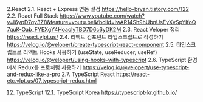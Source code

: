 2.React
2.1. React + Express 연동 설정
https://hello-bryan.tistory.com/122
2.2. React Full Stack
https://www.youtube.com/watch?v=I6ypD7qv3Z8&feature=youtu.be&fbclid=IwAR14Sh9hUbnUsEyXvSpYIfoO7quK-Oab_FYEXgY4HoaolyTBD7D6c6yDK2M
2.3. React Veloper 정리
https://react.vlpt.us/
2.4. 리액트 컴포넌트 타입스크립트로 작성하기
https://velog.io/@velopert/create-typescript-react-component
2.5. 타입스크립트로 리액트 Hooks 사용하기 (useState, useReducer, useRef)
https://velog.io/@velopert/using-hooks-with-typescript
2.6. TypeScript 환경에서 Redux를 프로처럼 사용하기
https://velog.io/@velopert/use-typescript-and-redux-like-a-pro
2.7. TypeScript React
https://react-etc.vlpt.us/07.typescript-redux.html

12. TypeScript
12.1. TypeScript Korea
https://typescript-kr.github.io/
